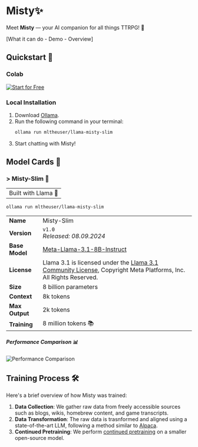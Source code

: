 # Misty✨

Meet **Misty** — your AI companion for all things TTRPG! 🎲

[What it can do - Demo - Overview]

## Quickstart 🚀

### Colab

[![Start for Free](https://img.shields.io/badge/Start%20for%20Free%20on-Colab-brightgreen?style=for-the-badge&logo=google-colab)](https://colab.research.google.com/drive/1GxO1RO-WKDh3MV9KcupjJ1FoOLlESL9z?usp=sharing)

### Local Installation

1. Download [Ollama](https://ollama.com/).
2. Run the following command in your terminal:
   ```bash
   ollama run mltheuser/llama-misty-slim
   ```
3. Start chatting with Misty!

## Model Cards 🧠

### > Misty-Slim 📄

| |
| --- |
| Built with Llama 🦙 |

```bash
ollama run mltheuser/llama-misty-slim
```

|     |                                                             |
|----------------|------------------------------------------------------------------------------|
| **Name**       | Misty-Slim                                                                   |
| **Version**    | `v1.0` <br> *Released: 08.09.2024*                                           |
| **Base Model** | [Meta-Llama-3.1-8B-Instruct](https://huggingface.co/meta-llama/Meta-Llama-3.1-8B-Instruct) |
| **License**    | Llama 3.1 is licensed under the [Llama 3.1 Community License](https://github.com/meta-llama/llama-models/blob/main/models/llama3_1/LICENSE), Copyright Meta Platforms, Inc. All Rights Reserved. |
| **Size**       | 8 billion parameters                                                        |
| **Context**    | 8k tokens                                                                    |
| **Max Output**    | 2k tokens                                                                    |
| **Training**   | 8 million tokens 📚                   |

##### Performance Comparison 📊

![Performance Comparison](https://via.placeholder.com/600x300?text=Performance+Comparison+Coming+Soon)

## Training Process 🛠️

Here's a brief overview of how Misty was trained:

1. **Data Collection**: We gather raw data from freely accessible sources such as blogs, wikis, homebrew content, and game transcripts.
2. **Data Transformation**: The raw data is trasnformed and aligned using a state-of-the-art LLM, following a method similar to [Alpaca](https://crfm.stanford.edu/2023/03/13/alpaca.html).
3. **Continued Pretraining**: We perform [continued pretraining](https://docs.unsloth.ai/basics/continued-pretraining) on a smaller open-source model.

